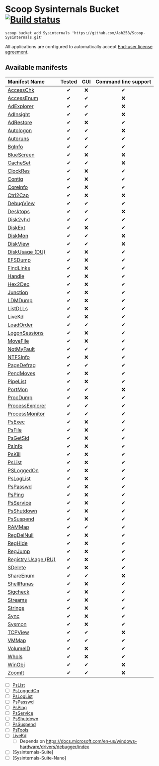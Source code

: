 # Scoop Sysinternals Bucket [![Build status](https://img.shields.io/appveyor/ci/Ash258/scoop-Sysinternals/master.svg?style=popout&logo=appveyor&label=AppVeyor)](https://ci.appveyor.com/project/Ash258/scoop-sysinternals)

`scoop bucket add Sysinternals 'https://github.com/Ash258/Scoop-Sysinternals.git'`

All applications are configured to automatically accept [End-user license agreement](https://docs.microsoft.com/en-us/sysinternals/license-terms).

## Available manifests

| Manifest Name                                    | Tested |  GUI  | Command line support |
| :----------------------------------------------- | :----: | :---: | :------------------: |
| [AccessChk](./bucket/AccessChk.json)             |   ✔    |   ❌   |          ✔           |
| [AccessEnum](./bucket/AccessEnum.json)           |   ✔    |   ✔   |          ❌           |
| [AdExplorer](./bucket/AdExplorer.json)           |   ✔    |   ✔   |          ❌           |
| [AdInsight](./bucket/AdInsight.json)             |   ✔    |   ✔   |          ❌           |
| [AdRestore](./bucket/AdRestore.json)             |   ✔    |   ❌   |          ✔           |
| [Autologon](./bucket/Autologon.json)             |   ✔    |   ✔   |          ❌           |
| [Autoruns](./bucket/Autoruns.json)               |   ✔    |   ✔   |          ✔           |
| [BgInfo](./bucket/BgInfo.json)                   |   ✔    |   ✔   |          ✔           |
| [BlueScreen](./bucket/BlueScreen.json)           |   ✔    |   ❌   |          ❌           |
| [CacheSet](./bucket/CacheSet.json)               |   ✔    |   ✔   |          ❌           |
| [ClockRes](./bucket/ClockRes.json)               |   ✔    |   ❌   |          ✔           |
| [Contig](./bucket/Contig.json)                   |   ✔    |   ❌   |          ✔           |
| [Coreinfo](./bucket/Coreinfo.json)               |   ✔    |   ❌   |          ✔           |
| [Ctrl2Cap](./bucket/Ctrl2Cap.json)               |   ✔    |   ❌   |          ❌           |
| [DebugView](./bucket/DebugView.json)             |   ✔    |   ✔   |          ✔           |
| [Desktops](./bucket/Desktops.json)               |   ✔    |   ✔   |          ❌           |
| [Disk2vhd](./bucket/Disk2vhd.json)               |   ✔    |   ✔   |          ✔           |
| [DiskExt](./bucket/DiskExt.json)                 |   ✔    |   ❌   |          ✔           |
| [DiskMon](./bucket/DiskMon.json)                 |   ✔    |   ✔   |          ❌           |
| [DiskView](./bucket/DiskView.json)               |   ✔    |   ✔   |          ❌           |
| [DiskUsage (DU)](./bucket/du.json)               |   ✔    |   ❌   |          ✔           |
| [EFSDump](./bucket/EFSDump.json)                 |   ✔    |   ❌   |          ✔           |
| [FindLinks](./bucket/FindLinks.json)             |   ✔    |   ❌   |          ✔           |
| [Handle](./bucket/Handle.json)                   |   ✔    |   ❌   |          ✔           |
| [Hex2Dec](./bucket/Hex2Dec.json)                 |   ✔    |   ❌   |          ✔           |
| [Junction](./bucket/Junction.json)               |   ✔    |   ❌   |          ✔           |
| [LDMDump](./bucket/LDMDump.json)                 |   ✔    |   ❌   |          ✔           |
| [ListDLLs](./bucket/ListDLLs.json)               |   ✔    |   ❌   |          ✔           |
| [LiveKd](./bucket/LiveKd.json)                   |   ✔    |   ❌   |          ✔           |
| [LoadOrder](./bucket/LoadOrder.json)             |   ✔    |   ✔   |          ✔           |
| [LogonSessions](./bucket/LogonSessions.json)     |   ✔    |   ❌   |          ✔           |
| [MoveFile](./bucket/MoveFile.json)               |   ✔    |   ❌   |          ✔           |
| [NotMyFault](./bucket/NotMyFault.json)           |   ✔    |   ✔   |          ✔           |
| [NTFSInfo](./bucket/NTFSInfo.json)               |   ✔    |   ❌   |          ✔           |
| [PageDefrag](./bucket/PageDefrag.json)           |   ✔    |   ✔   |          ✔           |
| [PendMoves](./bucket/PendMoves.json)             |   ✔    |   ❌   |          ✔           |
| [PipeList](./bucket/PipeList.json)               |   ✔    |   ❌   |          ✔           |
| [PortMon](./bucket/PortMon.json)                 |   ✔    |   ✔   |          ❌           |
| [ProcDump](./bucket/ProcDump.json)               |   ✔    |   ❌   |          ✔           |
| [ProcessExplorer](./bucket/ProcessExplorer.json) |   ✔    |   ✔   |          ✔           |
| [ProcessMonitor](./bucket/ProcessMonitor.json)   |   ✔    |   ✔   |          ✔           |
| [PsExec](./bucket/PsExec.json)                   |   ✔    |   ❌   |          ✔           |
| [PsFile](./bucket/PsFile.json)                   |   ✔    |   ❌   |          ✔           |
| [PsGetSid](./bucket/PsGetSid.json)               |   ✔    |   ❌   |          ✔           |
| [PsInfo](./bucket/PsInfo.json)                   |   ✔    |   ❌   |          ✔           |
| [PsKill](./bucket/PsKill.json)                   |   ✔    |   ❌   |          ✔           |
| [PsList](./bucket/PsList.json)                   |   ✔    |   ❌   |          ✔           |
| [PSLoggedOn](./bucket/PSLoggedOn.json)           |   ✔    |   ❌   |          ✔           |
| [PsLogList](./bucket/PsLogList.json)             |   ✔    |   ❌   |          ✔           |
| [PsPasswd](./bucket/PsPasswd.json)               |   ✔    |   ❌   |          ✔           |
| [PsPing](./bucket/PsPing.json)                   |   ✔    |   ❌   |          ✔           |
| [PsService](./bucket/PsService.json)             |   ✔    |   ❌   |          ✔           |
| [PsShutdown](./bucket/PsShutdown.json)           |   ✔    |   ❌   |          ✔           |
| [PsSuspend](./bucket/PsSuspend.json)             |   ✔    |   ❌   |          ✔           |
| [RAMMap](./bucket/RAMMap.json)                   |   ✔    |   ✔   |          ✔           |
| [RegDelNull](./bucket/RegDelNull.json)           |   ✔    |   ❌   |          ✔           |
| [RegHide](./bucket/RegHide.json)                 |   ✔    |   ❌   |          ✔           |
| [RegJump](./bucket/RegJump.json)                 |   ✔    |   ❌   |          ✔           |
| [Registry Usage (RU)](./bucket/RU.json)          |   ✔    |   ❌   |          ✔           |
| [SDelete](./bucket/SDelete.json)                 |   ✔    |   ❌   |          ✔           |
| [ShareEnum](./bucket/ShareEnum.json)             |   ✔    |   ✔   |          ❌           |
| [ShellRunas](./bucket/ShellRunas.json)           |   ✔    |   ❌   |          ✔           |
| [Sigcheck](./bucket/Sigcheck.json)               |   ✔    |   ❌   |          ✔           |
| [Streams](./bucket/Streams.json)                 |   ✔    |   ❌   |          ✔           |
| [Strings](./bucket/Strings.json)                 |   ✔    |   ❌   |          ✔           |
| [Sync](./bucket/Sync.json)                       |   ✔    |   ❌   |          ✔           |
| [Sysmon](./bucket/Sysmon.json)                   |   ✔    |   ❌   |          ✔           |
| [TCPView](./bucket/TCPView.json)                 |   ✔    |   ✔   |          ❌           |
| [VMMap](./bucket/VMMap.json)                     |   ✔    |   ✔   |          ✔           |
| [VolumeID](./bucket/VolumeID.json)               |   ✔    |   ❌   |          ✔           |
| [WhoIs](./bucket/WhoIs.json)                     |   ✔    |   ❌   |          ✔           |
| [WinObj](./bucket/WinObj.json)                   |   ✔    |   ✔   |          ❌           |
| [ZoomIt](./bucket/ZoomIt.json)                   |   ✔    |   ✔   |          ❌           |

- [ ] [PsList](https://docs.microsoft.com/en-us/sysinternals/downloads/pslist)
- [ ] [PsLoggedOn](https://docs.microsoft.com/en-us/sysinternals/downloads/psloggedon)
- [ ] [PsLogList](https://docs.microsoft.com/en-us/sysinternals/downloads/psloglist)
- [ ] [PsPasswd](https://docs.microsoft.com/en-us/sysinternals/downloads/pspasswd)
- [ ] [PsPing](https://docs.microsoft.com/en-us/sysinternals/downloads/psping)
- [ ] [PsService](https://docs.microsoft.com/en-us/sysinternals/downloads/psservice)
- [ ] [PsShutdown](https://docs.microsoft.com/en-us/sysinternals/downloads/psshutdown)
- [ ] [PsSuspend](https://docs.microsoft.com/en-us/sysinternals/downloads/pssuspend)
- [ ] [PsTools](https://docs.microsoft.com/en-us/sysinternals/downloads/pstools)
- [ ] [LiveKd](https://docs.microsoft.com/en-us/sysinternals/downloads/livekd)
    - [ ] Depends on <https://docs.microsoft.com/en-us/windows-hardware/drivers/debugger/index>
- [ ] [Sysinternals-Suite]
- [ ] [Sysinternals-Suite-Nano]
